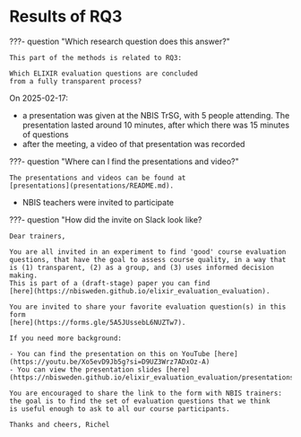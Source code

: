 # Results of RQ3

???- question "Which research question does this answer?"

    This part of the methods is related to RQ3:

    Which ELIXIR evaluation questions are concluded
    from a fully transparent process?

<!-- markdownlint-enable MD013 -->

On 2025-02-17:

- a presentation was given at the NBIS TrSG, with 5 people attending.
  The presentation lasted around 10 minutes, after which there
  was 15 minutes of questions
- after the meeting, a video of that presentation was recorded

???- question "Where can I find the presentations and video?"

    The presentations and videos can be found at
    [presentations](presentations/README.md).

- NBIS teachers were invited to participate

???- question "How did the invite on Slack look like?

    Dear trainers,

    You are all invited in an experiment to find 'good' course evaluation
    questions, that have the goal to assess course quality, in a way that
    is (1) transparent, (2) as a group, and (3) uses informed decision making.
    This is part of a (draft-stage) paper you can find
    [here](https://nbisweden.github.io/elixir_evaluation_evaluation).

    You are invited to share your favorite evaluation question(s) in this form
    [here](https://forms.gle/5A5JUssebL6NUZTw7).

    If you need more background:

    - You can find the presentation on this on YouTube [here](https://youtu.be/Xo5evD9Jb5g?si=D9UZ3Wrz7ADxOz-A)
    - You can view the presentation slides [here](https://nbisweden.github.io/elixir_evaluation_evaluation/presentations/)

    You are encouraged to share the link to the form with NBIS trainers:
    the goal is to find the set of evaluation questions that we think
    is useful enough to ask to all our course participants.

    Thanks and cheers, Richel

